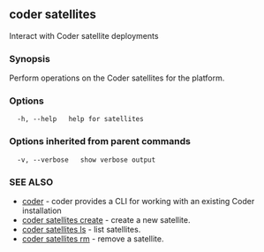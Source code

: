 ## coder satellites

Interact with Coder satellite deployments

### Synopsis

Perform operations on the Coder satellites for the platform.

### Options

```
  -h, --help   help for satellites
```

### Options inherited from parent commands

```
  -v, --verbose   show verbose output
```

### SEE ALSO

* [coder](coder.md)	 - coder provides a CLI for working with an existing Coder installation
* [coder satellites create](coder_satellites_create.md)	 - create a new satellite.
* [coder satellites ls](coder_satellites_ls.md)	 - list satellites.
* [coder satellites rm](coder_satellites_rm.md)	 - remove a satellite.


